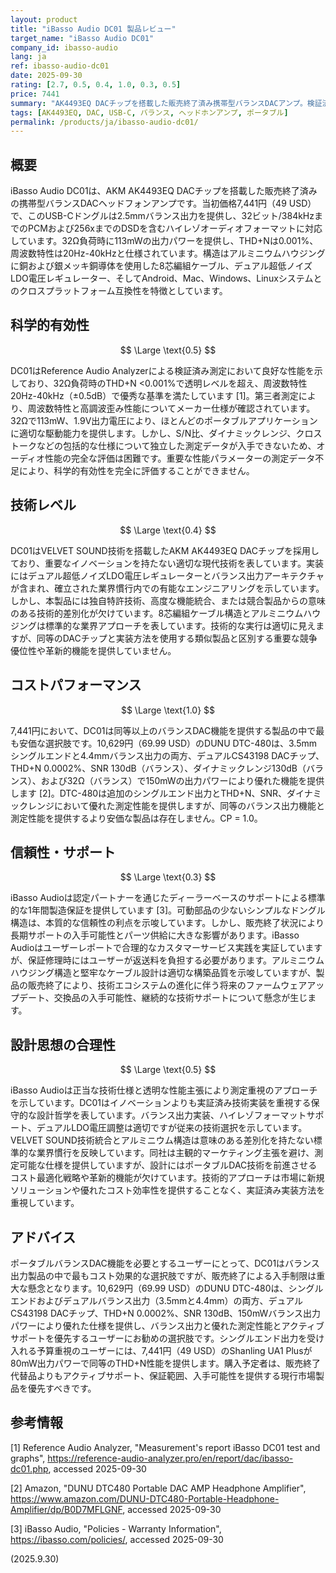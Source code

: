 ```yaml
---
layout: product
title: "iBasso Audio DC01 製品レビュー"
target_name: "iBasso Audio DC01"
company_id: ibasso-audio
lang: ja
ref: ibasso-audio-dc01
date: 2025-09-30
rating: [2.7, 0.5, 0.4, 1.0, 0.3, 0.5]
price: 7441
summary: "AK4493EQ DACチップを搭載した販売終了済み携帯型バランスDACアンプ。検証済み技術仕様とバランス出力カテゴリ内での競争力のあるコストパフォーマンス"
tags: [AK4493EQ, DAC, USB-C, バランス, ヘッドホンアンプ, ポータブル]
permalink: /products/ja/ibasso-audio-dc01/
---
```

## 概要

iBasso Audio DC01は、AKM AK4493EQ DACチップを搭載した販売終了済みの携帯型バランスDACヘッドフォンアンプです。当初価格7,441円（49 USD）で、このUSB-Cドングルは2.5mmバランス出力を提供し、32ビット/384kHzまでのPCMおよび256xまでのDSDを含むハイレゾオーディオフォーマットに対応しています。32Ω負荷時に113mWの出力パワーを提供し、THD+Nは0.001%、周波数特性は20Hz-40kHzと仕様されています。構造はアルミニウムハウジングに銅および銀メッキ銅導体を使用した8芯編組ケーブル、デュアル超低ノイズLDO電圧レギュレーター、そしてAndroid、Mac、Windows、Linuxシステムとのクロスプラットフォーム互換性を特徴としています。

## 科学的有効性

$$ \Large \text{0.5} $$

DC01はReference Audio Analyzerによる検証済み測定において良好な性能を示しており、32Ω負荷時のTHD+N <0.001%で透明レベルを超え、周波数特性20Hz-40kHz（±0.5dB）で優秀な基準を満たしています [1]。第三者測定により、周波数特性と高調波歪み性能についてメーカー仕様が確認されています。32Ωで113mW、1.9V出力電圧により、ほとんどのポータブルアプリケーションに適切な駆動能力を提供します。しかし、S/N比、ダイナミックレンジ、クロストークなどの包括的な仕様について独立した測定データが入手できないため、オーディオ性能の完全な評価は困難です。重要な性能パラメーターの測定データ不足により、科学的有効性を完全に評価することができません。

## 技術レベル

$$ \Large \text{0.4} $$

DC01はVELVET SOUND技術を搭載したAKM AK4493EQ DACチップを採用しており、重要なイノベーションを持たない適切な現代技術を表しています。実装にはデュアル超低ノイズLDO電圧レギュレーターとバランス出力アーキテクチャが含まれ、確立された業界慣行内での有能なエンジニアリングを示しています。しかし、本製品には独自特許技術、高度な機能統合、または競合製品からの意味のある技術的差別化が欠けています。8芯編組ケーブル構造とアルミニウムハウジングは標準的な業界アプローチを表しています。技術的な実行は適切に見えますが、同等のDACチップと実装方法を使用する類似製品と区別する重要な競争優位性や革新的機能を提供していません。

## コストパフォーマンス

$$ \Large \text{1.0} $$

7,441円において、DC01は同等以上のバランスDAC機能を提供する製品の中で最も安価な選択肢です。10,629円（69.99 USD）のDUNU DTC-480は、3.5mmシングルエンドと4.4mmバランス出力の両方、デュアルCS43198 DACチップ、THD+N 0.0002%、SNR 130dB（バランス）、ダイナミックレンジ130dB（バランス）、および32Ω（バランス）で150mWの出力パワーにより優れた機能を提供します [2]。DTC-480は追加のシングルエンド出力とTHD+N、SNR、ダイナミックレンジにおいて優れた測定性能を提供しますが、同等のバランス出力機能と測定性能を提供するより安価な製品は存在しません。CP = 1.0。

## 信頼性・サポート

$$ \Large \text{0.3} $$

iBasso Audioは認定パートナーを通じたディーラーベースのサポートによる標準的な1年間製造保証を提供しています [3]。可動部品の少ないシンプルなドングル構造は、本質的な信頼性の利点を示唆しています。しかし、販売終了状況により長期サポートの入手可能性とパーツ供給に大きな影響があります。iBasso Audioはユーザーレポートで合理的なカスタマーサービス実践を実証していますが、保証修理時にはユーザーが返送料を負担する必要があります。アルミニウムハウジング構造と堅牢なケーブル設計は適切な構築品質を示唆していますが、製品の販売終了により、技術エコシステムの進化に伴う将来のファームウェアアップデート、交換品の入手可能性、継続的な技術サポートについて懸念が生じます。

## 設計思想の合理性

$$ \Large \text{0.5} $$

iBasso Audioは正当な技術仕様と透明な性能主張により測定重視のアプローチを示しています。DC01はイノベーションよりも実証済み技術実装を重視する保守的な設計哲学を表しています。バランス出力実装、ハイレゾフォーマットサポート、デュアルLDO電圧調整は適切ですが従来の技術選択を示しています。VELVET SOUND技術統合とアルミニウム構造は意味のある差別化を持たない標準的な業界慣行を反映しています。同社は主観的マーケティング主張を避け、測定可能な仕様を提供していますが、設計にはポータブルDAC技術を前進させるコスト最適化戦略や革新的機能が欠けています。技術的アプローチは市場に新規ソリューションや優れたコスト効率性を提供することなく、実証済み実装方法を重視しています。

## アドバイス

ポータブルバランスDAC機能を必要とするユーザーにとって、DC01はバランス出力製品の中で最もコスト効果的な選択肢ですが、販売終了による入手制限は重大な懸念となります。10,629円（69.99 USD）のDUNU DTC-480は、シングルエンドおよびデュアルバランス出力（3.5mmと4.4mm）の両方、デュアルCS43198 DACチップ、THD+N 0.0002%、SNR 130dB、150mWバランス出力パワーにより優れた仕様を提供し、バランス出力と優れた測定性能とアクティブサポートを優先するユーザーにお勧めの選択肢です。シングルエンド出力を受け入れる予算重視のユーザーには、7,441円（49 USD）のShanling UA1 Plusが80mW出力パワーで同等のTHD+N性能を提供します。購入予定者は、販売終了代替品よりもアクティブサポート、保証範囲、入手可能性を提供する現行市場製品を優先すべきです。

## 参考情報

[1] Reference Audio Analyzer, "Measurement's report iBasso DC01 test and graphs", https://reference-audio-analyzer.pro/en/report/dac/ibasso-dc01.php, accessed 2025-09-30

[2] Amazon, "DUNU DTC480 Portable DAC AMP Headphone Amplifier", https://www.amazon.com/DUNU-DTC480-Portable-Headphone-Amplifier/dp/B0D7MFLGNF, accessed 2025-09-30

[3] iBasso Audio, "Policies - Warranty Information", https://ibasso.com/policies/, accessed 2025-09-30

(2025.9.30)
